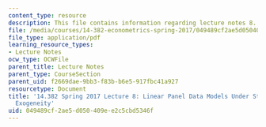 ```yaml
---
content_type: resource
description: This file contains information regarding lecture notes 8.
file: /media/courses/14-382-econometrics-spring-2017/049489cf2ae5d050409ee2c5cbd5346f_MIT14_382S17_lec8.pdf
file_type: application/pdf
learning_resource_types:
- Lecture Notes
ocw_type: OCWFile
parent_title: Lecture Notes
parent_type: CourseSection
parent_uid: f2669dae-9bb3-f83b-b6e5-917fbc41a927
resourcetype: Document
title: '14.382 Spring 2017 Lecture 8: Linear Panel Data Models Under Strict and Weak
  Exogeneity'
uid: 049489cf-2ae5-d050-409e-e2c5cbd5346f
---
```

